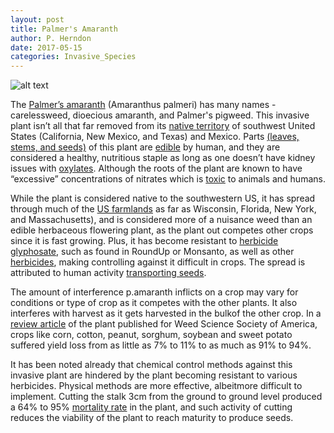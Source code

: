 ```yaml
---
layout: post
title: Palmer's Amaranth
author: P. Herndon
date: 2017-05-15
categories: Invasive_Species
---
```


![alt text][AMARANTH_PIC]  

The [Palmer’s amaranth](https://plants.usda.gov/core/profile?symbol=AMPA) (Amaranthus palmeri) has 
many names - carelessweed, dioecious amaranth, and Palmer's pigweed. This invasive plant isn’t all 
that far removed from its [native territory](https://gobotany.newenglandwild.org/species/amaranthus/palmeri/) 
of southwest United States (California, New Mexico, and Texas) and Mexico. Parts [(leaves, stems, and seeds)](http://www.pfaf.org/User/Plant.aspx?LatinName=Amaranthus+palmeri) 
of this plant are [edible](http://naeb.brit.org/uses/search/?string=Amaranthus+palmeri) 
by human, and they are considered a healthy, nutritious staple as long as one doesn’t have kidney issues with 
[oxylates](https://www.ncbi.nlm.nih.gov/pubmed/17511467). Although the roots of the plant are known to have 
“excessive” concentrations of nitrates which is [toxic](http://poisonousplants.ansci.cornell.edu/php/plants.php?action=indiv&byname=scientific&keynum=12) 
to animals and humans.  

While the plant is considered native to the southwestern US, it has spread through much of the [US farmlands](https://plants.usda.gov/core/profile?symbol=AMPA) 
as far as Wisconsin, Florida, New York, and Massachusetts), and is considered more of a 
nuisance weed than an edible herbaceous flowering plant, as the plant out competes other crops since 
it is fast growing. Plus, it has become resistant to [herbicide glyphosate](https://www.ncbi.nlm.nih.gov/pmc/articles/PMC2824275/), 
such as found in RoundUp or Monsanto, as well as other [herbicides](https://www.jstor.org/stable/pdf/23358302.pdf), 
making controlling against it difficult in crops. The spread is attributed to human activity [transporting seeds](https://www.jstor.org/stable/pdf/23358302.pdf).

The amount of interference p.amaranth inflicts on a crop may vary for conditions or type of crop as it 
competes with the other plants. It also interferes with harvest as it gets harvested in the bulkof the 
other crop. In a [review article](https://www.jstor.org/stable/23358302) of the plant published for 
Weed Science Society of America, crops like corn, cotton, peanut, sorghum, soybean and sweet potato 
suffered yield loss from as little as 7% to 11% to as much as 91% to 94%.

It has been noted already that chemical control methods against this invasive plant are hindered by 
the plant becoming resistant to various herbicides. Physical methods are more effective, albeitmore 
difficult to implement. Cutting the stalk 3cm from the ground to ground level produced a 64% to 95% 
[mortality rate](http://onlinelibrary.wiley.com/doi/10.1111/aab.12129/abstract) in the plant, and 
such activity of cutting reduces the viability of the plant to reach maturity to produce seeds.

[AMARANTH_PIC]: http://www.pfaf.org/Admin/PlantImages/AmaranthusPalmeri.jpg